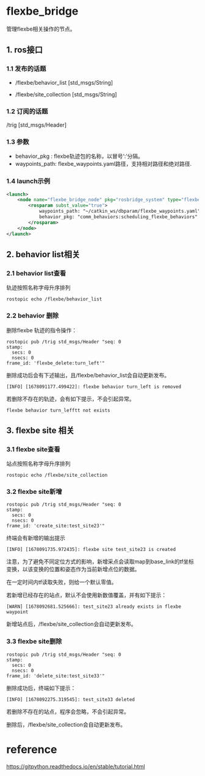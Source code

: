 # flexbe_bridge

管理flexbe相关操作的节点。

## 1. ros接口

### 1.1 发布的话题

- /flexbe/behavior_list [std_msgs/String]

- /flexbe/site_collection [std_msgs/String]

### 1.2 订阅的话题  

/trig [std_msgs/Header]

### 1.3 参数

- behavior_pkg : flexbe轨迹包的名称，以冒号‘:’分隔。
- waypoints_path: flexbe_waypoints.yaml路径，支持相对路径和绝对路径.

### 1.4 launch示例

```xml
<launch>
    <node name="flexbe_bridge_node" pkg="rosbridge_system" type="flexbe_bridge.py" output="screen">
        <rosparam subst_value="true">
            waypoints_path: "~/catkin_ws/dbparam/flexbe_waypoints.yaml"
            behavior_pkg: "comm_behaviors:scheduling_flexbe_behaviors"
        </rosparam>
    </node>
</launch> 
```



## 2. behavior list相关
### 2.1 behavior list查看

轨迹按照名称字母升序排列

```shell
rostopic echo /flexbe/behavior_list
```



### 2.2 behavior 删除

删除flexbe 轨迹的指令操作：

```shell
rostopic pub /trig std_msgs/Header "seq: 0
stamp:
  secs: 0
  nsecs: 0
frame_id: 'flexbe_delete:turn_left'" 
```

删除成功后会有下述输出，且/flexbe/behavior_list会自动更新发布。

```shell
[INFO] [1678091177.499422]: flexbe behavior turn_left is removed
```

若删除不存在的轨迹，会有如下提示，不会引起异常。

```shell
flexbe behavior turn_lefftt not exists
```



## 3. flexbe site 相关
### 3.1 flexbe site查看

站点按照名称字母升序排列

```shell
rostopic echo /flexbe/site_collection
```
### 3.2 flexbe site新增

```shell
rostopic pub /trig std_msgs/Header "seq: 0
stamp:
  secs: 0
  nsecs: 0
frame_id: 'create_site:test_site23'" 
```

终端会有新增的输出提示

```shell
[INFO] [1678091735.972435]: flexbe site test_site23 is created
```

注意，为了避免不同定位方式的影响，新增采点会读取map到base_link的tf坐标变换，以该变换的位置和姿态作为当前新增点位的数据。

在一定时间内tf读取失败，则给一个默认零值。

若新增已经存在的站点，默认不会使用新数值覆盖，并有如下提示：

```shell
[WARN] [1678092681.525666]: test_site23 already exists in flexbe waypoint
```

新增站点后，/flexbe/site_collection会自动更新发布。

### 3.3 flexbe site删除

```shell
rostopic pub /trig std_msgs/Header "seq: 0
stamp:
  secs: 0
  nsecs: 0
frame_id: 'delete_site:test_site33'"
```

删除成功后，终端如下提示：

```shell
[INFO] [1678092275.319545]: test_site33 deleted
```

若删除不存在的站点，程序会忽略，不会引起异常。

删除后，/flexbe/site_collection会自动更新发布。



# reference


https://gitpython.readthedocs.io/en/stable/tutorial.html
